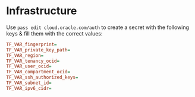 # Infrastructure

Use `pass edit cloud.oracle.com/auth` to create a secret with the following keys & fill them with the correct values:

```ini
TF_VAR_fingerprint=
TF_VAR_private_key_path=
TF_VAR_region=
TF_VAR_tenancy_ocid=
TF_VAR_user_ocid=
TF_VAR_compartment_ocid=
TF_VAR_ssh_authorized_keys=
TF_VAR_subnet_id=
TF_VAR_ipv6_cidr=
```
